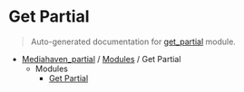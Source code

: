 # Get Partial

> Auto-generated documentation for [get_partial](../../get_partial/__init__.py) module.

- [Mediahaven_partial](../README.md#readme) / [Modules](../MODULES.md#mediahaven_partial-modules) / Get Partial
    - Modules
        - [Get Partial](get_partial.md#get-partial)
